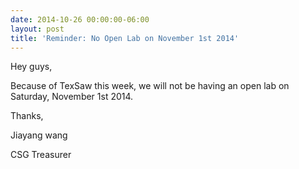 ```yaml
---
date: 2014-10-26 00:00:00-06:00
layout: post
title: 'Reminder: No Open Lab on November 1st 2014'
---
```


Hey guys,

Because of TexSaw this week, we will not be having an open lab on Saturday, November 1st 2014.

Thanks,

Jiayang wang

CSG Treasurer
